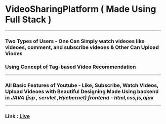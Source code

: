 # VideoSharingPlatform ( Made Using Full Stack ) 

<hr>
<h3> Two Types of Users - One Can Simply watch videoes like videoes, comment, and subscribe videoes & Other Can Upload Viodes   </h3>
<h3> Using Concept of Tag-based Video Recommendation </h3>

<hr>
<h3>All Basic Features of Youtube - Like, Subscribe, Watch Videos, Upload Videoes with Beautiful Designing 
Made Using backend in <b><i> JAVA (jsp , servlet ,Hyebernet) frontend - html,css,js,ajax</b></i></h3>

<hr>
<h3> Link : <a href="https://www.youtube.com/watch?v=3JpYOyvNbQg">Live</a></h3>

